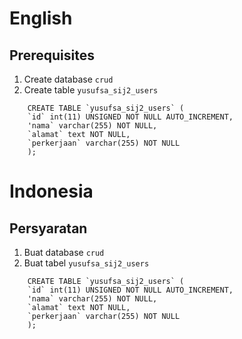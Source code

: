 # English
## Prerequisites

1. Create database `crud`
2. Create table `yusufsa_sij2_users`
```mariadb
	CREATE TABLE `yusufsa_sij2_users` (
	`id` int(11) UNSIGNED NOT NULL AUTO_INCREMENT,
	'nama` varchar(255) NOT NULL,
	`alamat` text NOT NULL,
	`perkerjaan` varchar(255) NOT NULL
	);
```

# Indonesia
## Persyaratan

1. Buat database `crud`
2. Buat tabel `yusufsa_sij2_users`
```mariadb
	CREATE TABLE `yusufsa_sij2_users` (
	`id` int(11) UNSIGNED NOT NULL AUTO_INCREMENT,
	'nama` varchar(255) NOT NULL,
	`alamat` text NOT NULL,
	`perkerjaan` varchar(255) NOT NULL
	);
```

